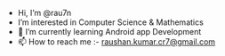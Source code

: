 - Hi, I’m @rau7n
- I’m interested in Computer Science & Mathematics
- 🌱 I’m currently learning Android app Development
- 📫 How to reach me :- raushan.kumar.cr7@gmail.com
